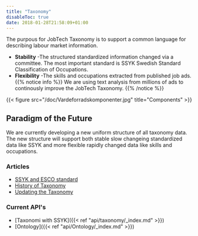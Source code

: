 ```yaml
---
title: "Taxonomy"
disableToc: true
date: 2018-01-28T21:58:09+01:00
---
```


The purpous for JobTech Taxonomy is to support a common language for describing labour market information.

- **Stability** -The structured standardized information changed via a committee. The most important standard is SSYK Swedish Standard Classification of Occupations.
- **Flexibility** -The skills and occupations  extracted from published job ads. 
{{% notice info %}}
We are using text analysis from millions of ads to continously improve the JobTech Taxonomy.
{{% /notice %}}



{{< figure src="/doc/Vardeforradskomponenter.jpg" title="Components" >}}
## Paradigm of the Future
We are currently developing a new uniform structure of all taxonomy data. The new structure will support both stable slow changeing standardized data like SSYK and more flexible rapidly changed data like skills and occupations. 

### Articles
* [SSYK and ESCO standard](/doc/SSYKochESCO.pdf)
* [History of Taxonomy](/doc/vardeforradskomponentergenomaren.pdf)
* [Updating the Taxonomy](/cont//uppdateringavvardeforradskomponenter.pdf)

### Current API's
* [Taxonomi with SSYK]({{< ref "api/taxonomy/_index.md" >}})
* [Ontology]({{< ref "api/Ontology/_index.md" >}})
